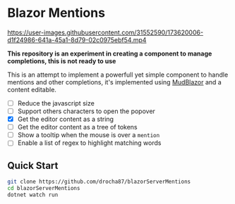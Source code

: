 # Blazor Mentions

https://user-images.githubusercontent.com/31552590/173620006-d1f24986-641a-45a1-8d79-02c0975ebf54.mp4

**This repository is an experiment in creating a component to manage completions, 
this is not ready to use**

This is an attempt to implement a powerfull yet simple component to handle mentions 
and other completions, it's implemented using [MudBlazor](https://mudblazor.com/) 
and a content editable.

- [ ] Reduce the javascript size
- [ ] Support others characters to open the popover
- [x] Get the editor content as a string
- [ ] Get the editor content as a tree of tokens
- [ ] Show a tooltip when the mouse is over a `mention`
- [ ] Enable a list of regex to highlight matching words

## Quick Start

```sh
git clone https://github.com/drocha87/blazorServerMentions
cd blazorServerMentions
dotnet watch run
```
